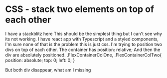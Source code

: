 
# CSS - stack two elements on top of each other

I have a stackblitz here
This should be the simplest thing but I can't see why its not working.
I have react app with Typescript and a styled components, I'm sure none of that is the problem this is just css.
I'm trying to position two divs on top of each other.
The container has position: relative;
And then the div are absolutely positioned.
.FlexContainerColOne,
.FlexContainerColTwo{
    position: absolute;
    top: 0;
    left: 0;
}

But both div disappear, what am I missing

        